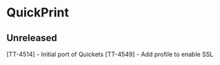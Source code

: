 # QuickPrint

## Unreleased

[TT-4514] - Initial port of Quickets
[TT-4549] - Add profile to enable SSL